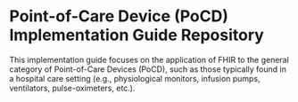 # Point-of-Care Device (PoCD) Implementation Guide Repository

This implementation guide focuses on the application of FHIR to the general category of Point-of-Care Devices (PoCD), such as those typically found in a hospital care setting (e.g., physiological monitors, infusion pumps, ventilators, pulse-oximeters, etc.).
